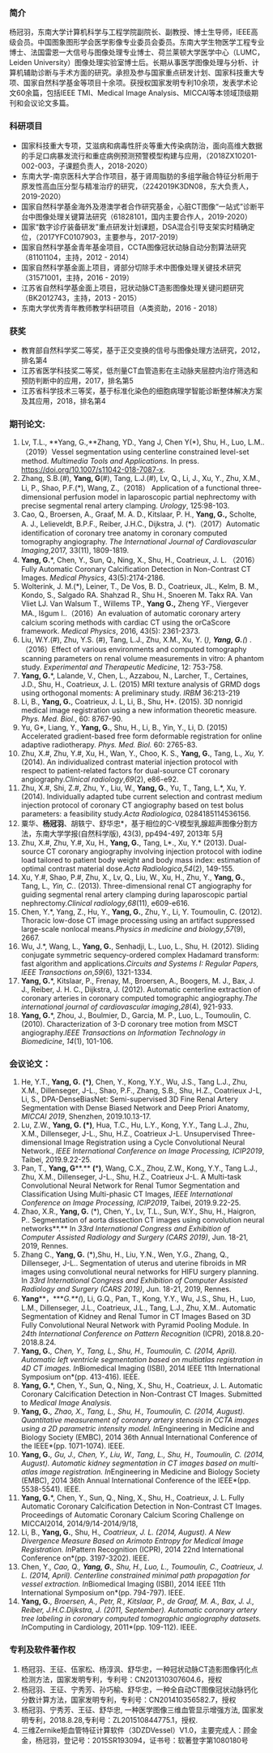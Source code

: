 ### 简介

杨冠羽，东南大学计算机科学与工程学院副院长、副教授、博士生导师，IEEE高级会员。中国图象图形学会医学影像专业委员会委员。东南大学生物医学工程专业博士、法国雷恩一大信号与图像处理专业博士、荷兰莱顿大学医学中心（LUMC，Leiden University）图像处理实验室博士后。长期从事医学图像处理与分析、计算机辅助诊断与手术方面的研究。承担及参与国家重点研发计划、国家科技重大专项、国家自然科学基金等项目十余项。获授权国家发明专利10余项，发表学术论文60余篇，包括IEEE TMI、Medical Image Analysis、MICCAI等本领域顶级期刊和会议论文多篇。

### 科研项目

- 国家科技重大专项，艾滋病和病毒性肝炎等重大传染病防治，面向高维大数据的手足口病暴发流行和重症病例预测预警模型构建与应用，（2018ZX10201-002-003，子课题负责人，2018-2020）
- 东南大学-南京医科大学合作项目，基于肾周脂肪的多组学融合特征分析用于原发性高血压分型与精准治疗的研究，（2242019K3DN08，东大负责人，2019-2020）
- 国家自然科学基金海外及港澳学者合作研究基金，心脏CT图像“一站式”诊断平台中图像处理关键算法研究（61828101，国内主要合作人，2019-2020）
- 国家“数字诊疗装备研发”重点研发计划课题，DSA混合引导支架实时精确定位，（2017YFC0107903，主要参与，2017-2019）
- 国家自然科学基金青年基金项目，CCTA图像冠状动脉自动分割算法研究（81101104，主持，2012 - 2014）
- 国家自然科学基金面上项目，肾部分切除手术中图像处理关键技术研究（31571001，主持，2016 - 2019）
- 江苏省自然科学基金面上项目，冠状动脉CT造影图像处理关键问题研究（BK2012743，主持，2013 - 2015）
- 东南大学优秀青年教师教学科研项目（A类资助，2016 - 2018）

### 获奖

- 教育部自然科学奖二等奖，基于正交变换的信号与图像处理方法研究，2012，排名第4
- 江苏省医学科技奖二等奖，低剂量CT血管造影在主动脉夹层腔内治疗筛选和预防判断中的应用，2017，排名第5
- 江苏省科学技术三等奖，基于标准化染色的细胞病理学智能诊断整体解决方案及其应用，2018，排名第4

### 期刊论文:

1. Lv, T.L., **Yang, G.,**Zhang, YD., Yang J, Chen Y(*), Shu, H., Luo, L.M.. （2019）Vessel segmentation using centerline constrained level-set method. *Multimedia Tools and Applications.* In press. https://doi.org/10.1007/s11042-018-7087-x.
2. Zhang, S.B.(#), **Yang, G**(#), Tang, L.J.(#), Lv, Q., Li, J., Xu, Y., Zhu, X.M., Li, P., Shao, P.F.(*), Wang, Z.,（2018） Application of a functional three-dimensional perfusion model in laparoscopic partial nephrectomy with precise segmental renal artery clamping. *Urology*, 125:98-103.
3. Cao, Q., Broersen, A., Graaf, M. A. D., Kitslaar, P. H., **Yang, G.,** Scholte, A. J., Lelieveldt, B.P.F., Reiber, J.H.C., Dijkstra, J. (*).（2017）Automatic identification of coronary tree anatomy in coronary computed tomography angiography. *The International Journal of Cardiovascular Imaging*,2017, 33(11), 1809-1819.
4. **Yang, G.***, Chen, Y., Sun, Q., Ning, X., Shu, H., Coatrieux, J. L. （2016）Fully Automatic Coronary Calcification Detection in Non-Contrast CT Images. *Medical Physics*, 43(5):2174-2186.
5. Wolterink, J. M.(*), Leiner, T., De Vos, B. D., Coatrieux, JL., Kelm, B. M., Kondo, S., Salgado RA. Shahzad R., Shu H., Snoeren M. Takx RA. Van Vliet LJ. Van Walsum T., Willems TP., **Yang G.,** Zheng YF., Viergever MA., Išgum I..（2016）An evaluation of automatic coronary artery calcium scoring methods with cardiac CT using the orCaScore framework. *Medical Physics*, 2016, 43(5): 2361-2373.
6. Liu, W.Y.(#), Zhu, Y.S. (#), Tang, L.J., Zhu, X.M., Xu, Y. (*), **Yang, G.**(*) .（2016）Effect of various environments and computed tomography scanning parameters on renal volume measurements in vitro: A phantom study. *Experimental and Therapeutic Medicine*, 12: 753-758.
7. **Yang, G.***, Lalande, V., Chen, L., Azzabou, N., Larcher, T., Certaines, J.D., Shu, H., Coatrieux, J. L. (2015) MRI texture analysis of GRMD dogs using orthogonal moments: A preliminary study. *IRBM* 36:213-219
8. Li, B., **Yang, G.**, Coatrieux, J. L, Li, B., Shu, H*. (2015). 3D nonrigid medical image registration using a new information theoretic measure. *Phys. Med. Biol.*, 60: 8767-90.
9. Yu, G*, Liang, Y., **Yang, G.**, Shu, H., Li, B., Yin, Y., Li, D. (2015) Accelerated gradient-based free form deformable registration for online adaptive radiotherapy. *Phys. Med. Biol.* 60: 2765-83.
10. Zhu, X.#, Zhu, Y.#, Xu, H., Wan, Y., Choo, K. S., **Yang, G.**, Tang, L.*, Xu, Y.* (2014). An individualized contrast material injection protocol with respect to patient-related factors for dual-source CT coronary angiography.*Clinical radiology*,*69*(2), e86-e92.
11. Zhu, X.#, Shi, Z.#, Zhu, Y., Liu, W., **Yang, G.**, Yu, T., Tang, L.*, Xu, Y.(2014). Individually adapted tube current selection and contrast medium injection protocol of coronary CT angiography based on test bolus parameters: a feasibility study.*Acta Radiologica*, 0284185114536156.
12. 粟华、**杨冠羽**、胡轶宁、舒华忠*，基于相位的C-V模型乳腺超声图像分割方法，东南大学学报(自然科学版), 43(3), pp494-497, 2013年 5月
13. Zhu, X.#, Zhu, Y.#, Xu, H., **Yang, G.**, Tang, L*., Xu, Y.* (2013). Dual-source CT coronary angiography involving injection protocol with iodine load tailored to patient body weight and body mass index: estimation of optimal contrast material dose.*Acta Radiologica*,*54*(2), 149-155.
14. Xu, Y.#, Shao, P.#, Zhu, X., Lv, Q., Liu, W., Xu, H., Zhu, Y., **Yang, G.**, Tang, L.*, Yin, C.*. (2013). Three-dimensional renal CT angiography for guiding segmental renal artery clamping during laparoscopic partial nephrectomy.*Clinical radiology*,*68*(11), e609-e616.
15. Chen, Y.*, Yang, Z., Hu, Y., **Yang, G.**, Zhu, Y., Li, Y. Toumoulin, C. (2012). Thoracic low-dose CT image processing using an artifact suppressed large-scale nonlocal means.*Physics in medicine and biology*,*57*(9), 2667.
16. Wu, J.*, Wang, L., **Yang, G.**, Senhadji, L., Luo, L., Shu, H. (2012). Sliding conjugate symmetric sequency-ordered complex Hadamard transform: fast algorithm and applications.*Circuits and Systems I: Regular Papers, IEEE Transactions on*,*59*(6), 1321-1334.
17. **Yang, G.***, Kitslaar, P., Frenay, M., Broersen, A., Boogers, M. J., Bax, J. J., Reiber, J. H. C., Dijkstra, J. (2012). Automatic centerline extraction of coronary arteries in coronary computed tomographic angiography.*The international journal of cardiovascular imaging*,*28*(4), 921-933.
18. **Yang, G.***, Zhou, J., Boulmier, D., Garcia, M. P., Luo, L., Toumoulin, C. (2010). Characterization of 3-D coronary tree motion from MSCT angiography.*IEEE Transactions on Information Technology in Biomedicine*, *14*(1), 101-106.

### 会议论文：

1. He, Y.T., **Yang, G.** **(*****)**, Chen, Y., Kong, Y.Y., Wu, J.S., Tang L.J., Zhu, X.M., Dillenseger, J-L., Shao, P.F., Zhang, S.B., Shu, H.Z., Coatrieux J-L, Li, S., DPA-DenseBiasNet: Semi-supervised 3D Fine Renal Artery Segmentation with Dense Biased Network and Deep Priori Anatomy, *MICCAI 2019*, Shenzhen, 2019.10.13-17.
2. Lu, Z.W., **Yang, G. (\*)**, Hua, T.C., Hu, L.Y., Kong, Y.Y., Tang L.J., Zhu, X.M., Dillenseger, J-L., Shu, H.Z., Coatrieux J-L. Unsupervised Three-dimensional Image Registration using a Cycle Convolutional Neural Network., *IEEE International Conference on Image Processing, ICIP2019*, Taibei, 2019.9.22-25.
3. Pan, T., **Yang, G****.** **(*****)**, Wang, C.X., Zhou, Z.W., Kong, Y.Y., Tang L.J., Zhu, X.M., Dillenseger, J-L., Shu, H.Z., Coatrieux J-L. A Multi-task Convolutional Neural Network for Renal Tumor Segmentation and Classification Using Multi-phasic CT Images, *IEEE International Conference on Image Processing, ICIP2019*, Taibei, 2019.9.22-25.
4. Zhao, X.R., **Yang, G.** (*), Chen, Y., Lv, T.L., Sun, W.Y., Shu, H., Haigron, P.. Segmentation of aorta dissection CT images using convolution neural networks**.** In *33rd International Congress and Exhibition of Computer Assisted Radiology and Surgery (CARS 2019)*, Jun. 18-21, 2019, Rennes.
5. Zhang C., **Yang, G.** (*),Shu, H., Liu, Y.N., Wen, Y.G., Zhang, Q., Dillenseger, J-L.. Segmentation of uterus and uterine fibroids in MR images using convolutional neural networks for HIFU surgery planning. In *33rd International Congress and Exhibition of Computer Assisted Radiology and Surgery (CARS 2019)*, Jun. 18-21, 2019, Rennes.
6. **Yang****，****G.**(*), Li, G.Q., Pan, T., Kong, Y.Y., Wu, J.S., Shu, H., Luo, L.M., Dillenseger, J.L., Coatrieux, J.L., Tang, L.J., Zhu, X.M.. Automatic Segmentation of Kidney and Renal Tumor in CT Images Based on 3D Fully Convolutional Neural Network with Pyramid Pooling Module. In *24th International Conference on Pattern Recognition* (ICPR), 2018.8.20-2018.8.24.
7. **Yang, G.***, Chen, Y., Tang, L., Shu, H., Toumoulin, C. (2014, April). Automatic left ventricle segmentation based on multiatlas registration in 4D CT images. In*Biomedical Imaging (ISBI), 2014 IEEE 11th International Symposium on*(pp. 413-416). IEEE.
8. **Yang, G.***, Chen, Y., Sun, Q., Ning, X., Shu, H., Coatrieux, J. L. Automatic Coronary Calcification Detection in Non-Contrast CT Images. Submitted to *Medical Image Analysis.*
9. **Yang, G.***, Zhao, X., Tang, L., Shu, H., Toumoulin, C. (2014, August). Quantitative measurement of coronary artery stenosis in CCTA images using a 2D parametric intensity model. In*Engineering in Medicine and Biology Society (EMBC), 2014 36th Annual International Conference of the IEEE*(pp. 1071-1074). IEEE.
10. **Yang, G.***, Gu, J., Chen, Y., Liu, W., Tang, L., Shu, H., Toumoulin, C. (2014, August). Automatic kidney segmentation in CT images based on multi-atlas image registration. In*Engineering in Medicine and Biology Society (EMBC), 2014 36th Annual International Conference of the IEEE*(pp. 5538-5541). IEEE.
11. **Yang, G.***, Chen, Y., Sun, Q., Ning, X., Shu, H., Coatrieux, J. L. Fully Automatic Coronary Calcification Detection in Non-Contrast CT Images. Proceedings of Automatic Coronary Calcium Scoring Challenge on MICCAI2014, 2014/9/14-2014/9/18,
12. Li, B., **Yang, G.**, Shu, H.*, Coatrieux, J. L. (2014, August). A New Divergence Measure Based on Arimoto Entropy for Medical Image Registration. In*Pattern Recognition (ICPR), 2014 22nd International Conference on*(pp. 3197-3202). IEEE.
13. Chen, Y.*, Cao, Q., **Yang, G.**, Shu, H., Luo, L., Toumoulin, C., Coatrieux, J. L. (2014, April). Centerline constrained minimal path propagation for vessel extraction. In*Biomedical Imaging (ISBI), 2014 IEEE 11th International Symposium on*(pp. 794-797). IEEE.
14. **Yang, G.***, Broersen, A., Petr, R., Kitslaar, P., de Graaf, M. A., Bax, J. J., Reiber, J.H.C.Dijkstra, J. (2011, September). Automatic coronary artery tree labeling in coronary computed tomographic angiography datasets. In*Computing in Cardiology, 2011*(pp. 109-112). IEEE.

### 专利及软件著作权

1. 杨冠羽、王征、伍家松、杨淳沨、舒华忠，一种冠状动脉CT造影图像钙化点检测方法，国家发明专利，专利号：CN201310307604.6，授权
2. 杨冠羽、王征、宁秀芳、孙巧榆、舒华忠，一种全自动CT图像冠状动脉钙化分数计算方法，国家发明专利，专利号：CN201410356582.7，授权
3. 杨冠羽、宁秀芳、王征、舒华忠, 一种医学图像三维血管显示增强方法, 国家发明专利，2018.8.28,专利号：ZL201510844775.1，授权.
4. 三维Zernike矩血管特征计算软件（3DZDVessel）V1.0，主要完成人：顾金金，杨冠羽，登记号：2015SR193094，证书号：软著登字第1080180号